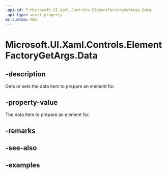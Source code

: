 ```yaml
---
-api-id: P:Microsoft.UI.Xaml.Controls.ElementFactoryGetArgs.Data
-api-type: winrt property
ms.custom: RS5
---
```


<!-- Property syntax.
public object Data { get;  set; }
-->

# Microsoft.UI.Xaml.Controls.ElementFactoryGetArgs.Data

## -description

Gets or sets the data item to prepare an element for.

## -property-value

The data item to prepare an element for.

## -remarks

## -see-also

## -examples

